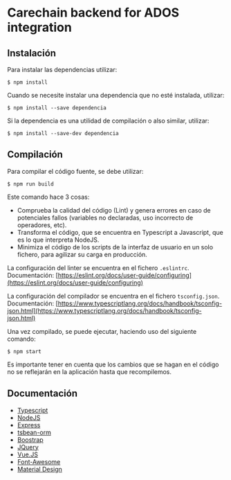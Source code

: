# Carechain backend for ADOS integration

## Instalación

Para instalar las dependencias utilizar:
```
$ npm install
```

Cuando se necesite instalar una dependencia que no esté instalada, utilizar:
```
$ npm install --save dependencia 
```

Si la dependencia es una utilidad de compilación o also similar, utilizar:
```
$ npm install --save-dev dependencia 
```

## Compilación

Para compilar el código fuente, se debe utilizar:
```
$ npm run build
```

Este comando hace 3 cosas:

 - Comprueba la calidad del código (Lint) y genera errores en caso de potenciales fallos (variables no declaradas, uso incorrecto de operadores, etc).
 - Transforma el código, que se encuentra en Typescript a Javascript, que es lo que interpreta NodeJS.
 - Minimiza el código de los scripts de la interfaz de usuario en un solo fichero, para agilizar su carga en producción.

La configuración del linter se encuentra en el fichero `.eslintrc`. Documentación: [https://eslint.org/docs/user-guide/configuring](https://eslint.org/docs/user-guide/configuring)

La configuración del compilador se encuentra en el fichero `tsconfig.json`. Documentación: [https://www.typescriptlang.org/docs/handbook/tsconfig-json.html](https://www.typescriptlang.org/docs/handbook/tsconfig-json.html)

Una vez compilado, se puede ejecutar, haciendo uso del siguiente comando:
```
$ npm start
```

Es importante tener en cuenta que los cambios que se hagan en el código no se reflejarán en la aplicación hasta que recompilemos.

## Documentación

- [Typescript](https://www.typescriptlang.org/docs/home.html)
- [NodeJS](https://nodejs.org/es/docs/)
- [Express](http://expressjs.com/es/api.html)
- [tsbean-orm](https://github.com/AgustinSRG/tsbean-orm)
- [Boostrap](https://getbootstrap.com/docs/4.1/getting-started/introduction/)
- [JQuery](https://api.jquery.com/)
- [Vue.JS](https://vuejs.org/v2/guide/)
- [Font-Awesome](https://fontawesome.com/how-to-use/on-the-web/referencing-icons/basic-use)
- [Material Design](https://material.io/)


